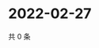 # 2022-02-27

共 0 条

<!-- BEGIN WEIBO -->
<!-- 最后更新时间 Sun Feb 27 2022 11:12:29 GMT+0800 (China Standard Time) -->

<!-- END WEIBO -->
